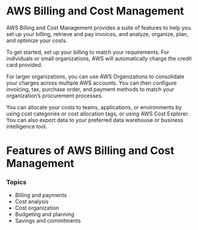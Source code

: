 # AWS Billing and Cost Management

AWS Billing and Cost Management provides a suite of features to help you set up your billing, retrieve and pay invoices, and analyze, organize, plan, and optimize your costs.

To get started, set up your billing to match your requirements. For individuals or small organizations, AWS will automatically charge the credit card provided.

For larger organizations, you can use AWS Organizations to consolidate your charges across multiple AWS accounts. You can then configure invoicing, tax, purchase order, and payment methods to match your organization’s procurement processes.

You can allocate your costs to teams, applications, or environments by using cost categories or cost allocation tags, or using AWS Cost Explorer. You can also export data to your preferred data warehouse or business intelligence tool.

# Features of AWS Billing and Cost Management

### Topics
- Billing and payments
- Cost analysis
- Cost organization
- Budgeting and planning
- Savings and commitments